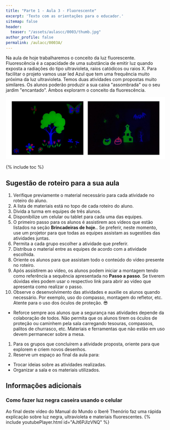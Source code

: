 ```yaml
---
title: "Parte 1 - Aula 3 - Fluorescente"
excerpt: 'Texto com as orientações para o educador.'
sitemap: false
header: 
  teaser: "/assets/aulascc/0003/thumb.jpg" 
author_profile: false
permalink: /aulacc/0003A/
---
```


Na aula de hoje trabalharemos o conceito da luz fluorescente. Fluorescência é a capacidade de uma substância de emitir luz quando exposta a radiações do tipo ultravioleta, raios catódicos ou raios X. Para facilitar o projeto vamos usar led Azul que tem uma frequência muito próxima da luz ultravioleta. Temos duas atividades com propostas muito similares. Os alunos poderão produzir a sua caixa "assombrada" ou o seu jardim "encantado". Ambos explorarm o conceito da fluorescência.

![Exemplos dos projetos desta aula](/assets/aulascc/0003/thumb.jpg)

{% include toc %}

## Sugestão de roteiro para a sua aula
1. Verifique previamente o material necessário para cada atividade no roteiro do aluno.
1. A lista de materiais está no topo de cada roteiro do aluno.
1. Divida a turma em equipes de três alunos.
1. Disponibilize um celular ou tablet para cada uma das equipes.
1. O primeiro passo para os alunos é assistirem aos vídeos que estão listados na seção **Brincadeiras de hoje.**. Se preferir, neste momento, use um projetor para que todas as equipes assistam as sugestões das atividades juntas.
1. Permita a cada grupo escolher a atividade que preferir.
1. Distribua o material entre as equipes de acordo com a atividade escolhida.
1. Oriente os alunos para que assistam todo o conteúdo do vídeo presente no roteiro.
1. Após assistirem ao vídeo, os alunos podem iniciar a montagem tendo como referência a sequência apresentada no **Passo a passo**. Se tiverem dúvidas eles podem usar o respectivo link para abrir ao vídeo que apresenta como realizar o passo.
1. Observe o desenvolvimento das atividades e auxilie os alunos quando necessário. Por exemplo, uso do compasso, montagem do refletor, etc. Atente para o uso dos óculos de proteção. :sunglasses:
  * Reforce sempre aos alunos que a segurança nas atividades depende da colaboração de todos. Não permita que os alunos tirem os óculos de proteção ou caminhem pela sala carregando tesouras, compassos, palitos de churrasco, etc. Materiais e ferramentas que não estão em uso devem permanecer sobre a mesa.
1. Para os grupos que concluírem a atividade proposta, oriente para que explorem e criem novos desenhos.
1. Reserve um espaço ao final da aula para:
  * Trocar ideias sobre as atividades realizadas.
  * Organizar a sala e os materiais utilizados.

## Informações adicionais
### Como fazer luz negra caseira usando o celular
Ao final deste vídeo do Manual do Mundo o Iberê Thenório faz uma rápida explicação sobre luz negra, ultravioleta e materiais fluorescentes.
{% include youtubePlayer.html id="AJt6PJlzVNQ" %}
